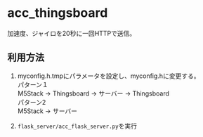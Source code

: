 # acc_thingsboard   
加速度、ジャイロを20秒に一回HTTPで送信。   
## 利用方法   
1. myconfig.h.tmpにパラメータを設定し、myconfig.hに変更する。    
パターン１   
M5Stack -> Thingsboard -> サーバー -> Thingsboard    
パターン2   
M5Stack -> サーバー   

1. ```flask_server/acc_flask_server.py```を実行